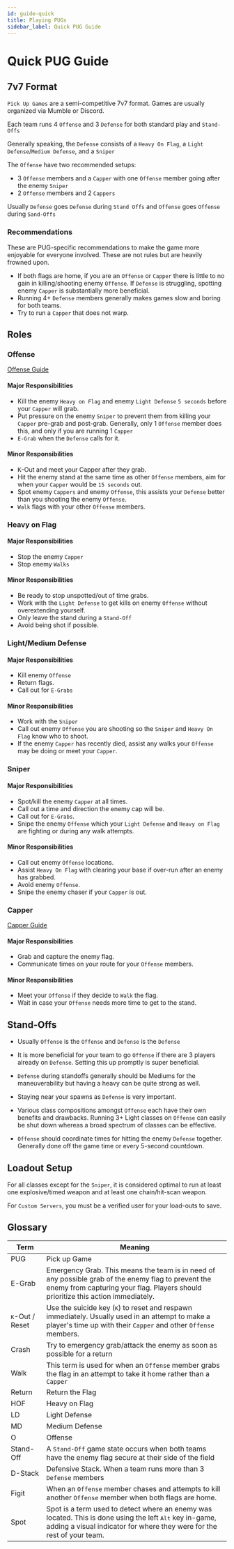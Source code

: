 ```yaml
---
id: guide-quick
title: Playing PUGs
sidebar_label: Quick PUG Guide
---
```

# Quick PUG Guide
## 7v7 Format
`Pick Up Games` are a semi-competitive 7v7 format. Games are usually organized via Mumble or Discord.

Each team runs 4 `Offense` and 3 `Defense` for both standard play and `Stand-Offs`

Generally speaking, the `Defense` consists of a `Heavy On Flag`, a `Light Defense`/`Medium Defense`, and a `Sniper`

The `Offense` have two recommended setups:
- 3 `Offense` members and a `Capper` with one `Offense` member going after the enemy `Sniper`
- 2 `Offense` members and 2 `Cappers`

Usually `Defense` goes `Defense` during `Stand Offs` and `Offense` goes `Offense` during `Sand-Offs`

### Recommendations
These are PUG-specific recommendations to make the game more enjoyable for everyone involved. These are not rules but are heavily frowned upon.
- If both flags are home, if you are an `Offense` or `Capper` there is little to no gain in killing/shooting enemy `Offense`. If `Defense` is struggling, spotting enemy `Capper` is substantially more beneficial.
- Running 4+ `Defense` members generally makes games slow and boring for both teams. 
- Try to run a `Capper` that does not warp. 

## Roles
### Offense

[Offense Guide](guide-offense.md)

#### Major Responsibilities
- Kill the enemy `Heavy on Flag` and enemy `Light Defense` `5 seconds` before your `Capper` will grab.
- Put pressure on the enemy `Sniper` to prevent them from killing your `Capper` pre-grab and post-grab. Generally, only 1 `Offense` member does this, and only if you are running 1 `Capper`
- `E-Grab` when the `Defense` calls for it.
#### Minor Responsibilities
- <kbd>K</kbd>-Out and meet your Capper after they grab.
- Hit the enemy stand at the same time as other `Offense` members, aim for when your `Capper` would be `15 seconds` out. 
- Spot enemy `Cappers` and enemy `Offense`, this assists your `Defense` better than you shooting the enemy `Offense`.
- `Walk` flags with your other `Offense` members.

### Heavy on Flag
<!--[Heavy on Flag Guide](guide-hof.md)-->
#### Major Responsibilities
- Stop the enemy `Capper`
- Stop enemy `Walks`
#### Minor Responsibilities
- Be ready to stop unspotted/out of time grabs.
- Work with the `Light Defense` to get kills on enemy `Offense` without overextending yourself.
- Only leave the stand during a `Stand-Off`
- Avoid being shot if possible.

### Light/Medium Defense
<!--[Light/Medium Defense Guide](guide-defense.md)-->
#### Major Responsibilities
- Kill enemy `Offense`
- Return flags.
- Call out for `E-Grabs`
#### Minor Responsibilities
- Work with the `Sniper`
- Call out enemy `Offense` you are shooting so the `Sniper` and `Heavy On Flag` know who to shoot.
- If the enemy `Capper` has recently died, assist any walks your `Offense` may be doing or meet your `Capper`.

### Sniper
<!--[Sniper Guide](guide-snipe.md)-->
#### Major Responsibilities
- Spot/kill the enemy `Capper` at all times.
- Call out a time and direction the enemy cap will be.
- Call out for `E-Grabs`.
- Snipe the enemy `Offense` which your `Light Defense` and `Heavy on Flag` are fighting or during any walk attempts. 
#### Minor Responsibilities
- Call out enemy `Offense` locations.
- Assist `Heavy On Flag` with clearing your base if over-run after an enemy has grabbed.
- Avoid enemy `Offense`.
- Snipe the enemy chaser if your `Capper` is out.

### Capper

[Capper Guide](guide-cap.md)

#### Major Responsibilities
- Grab and capture the enemy flag.
- Communicate times on your route for your `Offense` members.
#### Minor Responsibilities
- Meet your `Offense` if they decide to `Walk` the flag.
- Wait in case your `Offense` needs more time to get to the stand.

## Stand-Offs

- Usually `Offense` is the `Offense` and `Defense` is the `Defense`

- It is more beneficial for your team to go `Offense` if there are 3 players already on `Defense`. Setting this up promptly is super beneficial.

- `Defense` during standoffs generally should be Mediums for the maneuverability but having a heavy can be quite strong as well.

- Staying near your spawns as `Defense` is very important. 

- Various class compositions amongst `Offense` each have their own benefits and drawbacks. Running 3+ Light classes on `Offense` can easily be shut down whereas a broad spectrum of classes can be effective. 

- `Offense` should coordinate times for hitting the enemy `Defense` together. Generally done off the game time or every 5-second countdown.

## Loadout Setup
For all classes except for the `Sniper`, it is considered optimal to run at least one explosive/timed weapon and at least one chain/hit-scan weapon.

For `Custom Servers`, you must be a verified user for your load-outs to save.
<!-- TODO Add Suggested Loadouts
### OOTB
#### Offense

##### Medium Offense
##### Heavy Offense
##### Capping

#### Defense

##### Heavy On Flag

##### Light Defense

##### Medium Defense

##### Snipe

#### Stand Off

### GOTY

#### Offense

#### Defense

#### Stand Off
-->

## Glossary

| Term | Meaning |
| ----------- | ----------- |
| PUG | Pick up Game |
| E-Grab | Emergency Grab. This means the team is in need of any possible grab of the enemy flag to prevent the enemy from capturing your flag. Players should prioritize this action immediately. |
| <kbd>K</kbd>-Out / Reset | Use the suicide key (<kbd>K</kbd>) to reset and respawn immediately. Usually used in an attempt to make a player's time up with their `Capper` and other `Offense` members. | 
| Crash | Try to emergency grab/attack the enemy as soon as possible for a return |
| Walk | This term is used for when an `Offense` member grabs the flag in an attempt to take it home rather than a `Capper` |
| Return | Return the Flag |
| HOF | Heavy on Flag |
| LD | Light Defense |
| MD | Medium Defense |
| O | Offense |
| Stand-Off | A `Stand-Off` game state occurs when both teams have the enemy flag secure at their side of the field |
| D-Stack | Defensive Stack. When a team runs more than 3 `Defense` members |
| Figit | When an `Offense` member chases and attempts to kill another `Offense` member when both flags are home.|
| Spot | Spot is a term used to detect where an enemy was located. This is done using the left <kbd>Alt</kbd> key in-game, adding a visual indicator for where they were for the rest of your team.|